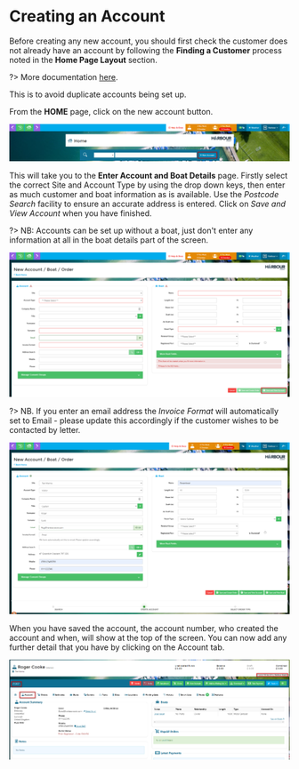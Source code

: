 # Creating an Account #

Before creating any new account, you should first check the customer does not already have an account by following the **Finding a Customer** process noted in the **Home Page Layout** section.  

?> More documentation [here](GeneralNavigation/HomepageLayout).

This is to avoid duplicate accounts being set up.

From the **HOME** page, click on the new account button.

![image-20220118153931543](image-20220118153931543.png)

This will take you to the **Enter Account and Boat Details** page.  Firstly select the correct Site and Account Type by using the drop down keys, then enter as much customer and boat information as is available.  Use the *Postcode Search* facility to ensure an accurate address is entered.  Click on *Save and View Account* when you have finished.

?> NB: Accounts can be set up without a boat, just don't enter any information at all in the boat details part of the screen.

![image-20220118154238073](image-20220118154238073.png)

?> NB. If you enter an email address the *Invoice Format* will automatically set to 
Email - please update this accordingly if the customer wishes to be contacted by letter.

![image-20220118154955498](image-20220118154955498.png)

When you have saved the account, the account number, who created the account and when, will show at the top of the screen.  You can now add any further detail that you have by clicking on the Account tab.

![image-20220228085455877](image-20220228085455877.png)





